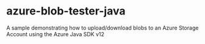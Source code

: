 # azure-blob-tester-java
A sample demonstrating how to upload/download blobs to an Azure Storage Account using the Azure Java SDK v12
